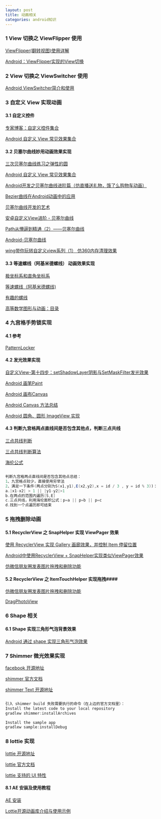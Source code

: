 ```yaml
---
layout: post
title: 动画相关
categories: android知识
---
```


### 1 View 切换之 ViewFlipper 使用 ###

[ViewFlipper(翻转视图)使用详解](https://blog.csdn.net/my_rabbit/article/details/71170524)  

[Android：ViewFlipper实现的View切换](http://www.dengzhr.com/others/mobile/703)  


### 2 View 切换之 ViewSwitcher 使用 ###

[Android ViewSwitcher简介和使用](https://blog.csdn.net/zhangphil/article/details/48312811)  


### 3 自定义 View 实现动画 ###

#### 3.1 自定义控件 ####

[专家博客：自定义控件集合](https://blog.csdn.net/harvic880925)  

[Android 自定义 View 常见效果集合](https://www.kancloud.cn/digest/wingscustomview/129798)  

#### 3.2 贝塞尔曲线妙用动画效果实现 ####

[三次贝塞尔曲线练习之弹性的圆](http://www.jcodecraeer.com/a/anzhuokaifa/androidkaifa/2015/0915/3457.html)  

[Android 自定义 View 常见效果集合](https://www.kancloud.cn/digest/wingscustomview/129798)  

[Android开发之贝塞尔曲线进阶篇（仿直播送礼物，饿了么购物车动画）](https://cloud.tencent.com/developer/article/1032544)  

[Bezier曲线在Android动画中的应用](https://www.jianshu.com/p/fea4d1f6512a)  

[贝塞尔曲线开发的艺术](https://www.jianshu.com/p/55c721887568)  

[安卓自定义View进阶 - 贝塞尔曲线](https://blog.csdn.net/u013831257/article/details/51281136)  

[Path从懵逼到精通（2）——贝塞尔曲线](https://juejin.im/post/58ce7f0461ff4b006c9a5e66)  

[Android-贝塞尔曲线](https://blog.csdn.net/z82367825/article/details/51599245)  

[wing带你玩转自定义view系列（1） 仿360内存清理效果](https://blog.csdn.net/wingichoy/article/details/50500479)  

#### 3.3 等速螺线（阿基米德螺线） 动画效果实现 ####

[极坐标系和直角坐标系](https://wenku.baidu.com/video/course/v/b3aacc6c03cca6b554559b997a4596b2)  

[等速螺线（阿基米德螺线)](http://xuxzmail.blog.163.com/blog/static/251319162009739937397/)  

[有趣的螺线](https://www.jianshu.com/p/11bdec703c9a)  

[高等数学图形与动画：目录 ](http://xuxzmail.blog.163.com/blog/static/251319162009614101444586/)  


### 4 九宫格手势锁实现  ###

#### 4.1 参考 ####

[PatternLocker](https://github.com/ihsg/PatternLocker)  

#### 4.2 发光效果实现 ####

[自定义View-第十四步：setShadowLayer阴影与SetMaskFilter发光效果](https://www.jianshu.com/p/2f1024f9c554)  

[Android 画笔Paint](http://wuxiaolong.me/2016/08/20/Paint/)  

[Android 画布Canvas](http://wuxiaolong.me/2016/08/27/Canvas/)  

[Android Canvas 方法总结](https://www.jianshu.com/p/f69873371763)  

[Android 圆角、圆形 ImageView 实现](https://juejin.im/post/5b305f73f265da59b653b08d)  

#### 4.3 判断九宫格两点直线间是否包含其他点，判断三点共线 ####

[三点共线判断](http://yiminghe.iteye.com/blog/568666)  

[三点共线判断算法](http://oofoof.blog.163.com/blog/static/192924037201111882549437/)  

[海伦公式](https://baike.baidu.com/item/%E6%B5%B7%E4%BC%A6%E5%85%AC%E5%BC%8F)  

```java

判断九宫格两点直线间是否包含其他点总结：
1、九宫格点较少，直接使用穷举法
2、满足一下条件(两点分别为S(x1,y1),E(x2,y2),x = id / 3 , y = id % 3))：
a.|x1-x2| > 1 || |y1-y2|>1
b.在两点的范围内遍历[S,E]
c.三点共线，利用海伦面积公式：p=a || p=b || p=c
d.找到一个点遍历即可结束

````


### 5 拖拽删除动画 ###

#### 5.1 RecyclerView 之 SnapHelper 实现 ViewPager 效果 ####

[使用 RecyclerView 实现 Gallery 画廊效果，并控制 Item 停留位置](http://godcoder.me/2017/02/06/%E4%BD%BF%E7%94%A8%20RecyclerView%20%E5%AE%9E%E7%8E%B0%20Gallery%20%E7%94%BB%E5%BB%8A%E6%95%88%E6%9E%9C%EF%BC%8C%E5%B9%B6%E6%8E%A7%E5%88%B6%20Item%20%E5%81%9C%E7%95%99%E4%BD%8D%E7%BD%AE/)  

[Android中使用RecyclerView + SnapHelper实现类似ViewPager效果](https://www.jianshu.com/p/ef3a3b8d0a77)  

[仿微信朋友圈发表图片拖拽和删除功能](https://www.jianshu.com/p/373010a9f759)  


#### 5.2 RecyclerView 之 ItemTouchHelper 实现拖拽####

[仿微信朋友圈发表图片拖拽和删除功能](https://www.jianshu.com/p/373010a9f759)  

[DragPhotoView](https://github.com/githubwing/DragPhotoView)  


### 6 Shape 相关 ###

#### 6.1 Shape 实现三角形气泡背景效果 ####

[Android 通过 shape 实现三角形气泡效果](https://blog.csdn.net/hust_twj/article/details/78600789)  

### 7 Shimmer 微光效果实现 ###


[facebook 开源地址](https://github.com/facebook/shimmer-android)  

[shimmer 官方文档](http://facebook.github.io/shimmer-android/)  

[shimmer Text 开源地址](https://github.com/RomainPiel/Shimmer-android)  


```java  

引入 shimmer build 失败需要执行的命令（在上边的官方文档里）：
Install the latest code to your local repository
gradlew shimmer:installArchives

Install the sample app
gradlew sample:installDebug

````


### 8 lottie 实现 ###

[lottie 开源地址](https://github.com/airbnb/lottie-android)  

[lottie 官方文档](http://airbnb.io/lottie/android/android.html)  

[lottie 支持的 UI 特性](http://airbnb.io/lottie/supported-features.html)  

#### 8.1 AE 安装及使用教程 ####

[AE 安装](http://www.dayanzai.me/after-effects-cc-2014.html)  

[Lottie开源动画库介绍与使用示例](https://www.jianshu.com/p/9a2136ecbc7b)  
